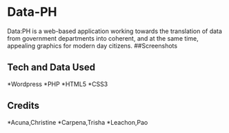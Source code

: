 # Data-PH
Data:PH is a web-based application working towards the translation of data from government departments into coherent, and at the same time, appealing graphics for modern day citizens.
##Screenshots
![<Home>](https://scontent-hkg3-1.xx.fbcdn.net/hphotos-xap1/v/t35.0-12/12287434_10208197104075507_1329260431_o.jpg?oh=c3e913317514beca3aae28e364b51834&oe=56531947)
![<Dataset Page>](http://s28.postimg.org/yr50aj1gd/Screen_Shot_2015_11_22_at_11_21_43_AM.png)
![<About>](https://fbcdn-sphotos-c-a.akamaihd.net/hphotos-ak-xat1/v/t35.0-12/12287394_10203754501982845_2102873876_o.jpg?oh=aa10a8c0034b3ca504104d22174127ad&oe=56532B5A&__gda__=1448300007_dbef26f8213531750c2fbc0034dec4c5)
## Tech and Data Used
*Wordpress
*PHP
*HTML5
*CSS3
## Credits
*Acuna,Christine
*Carpena,Trisha
*Leachon,Pao
